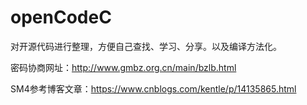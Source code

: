 # openCodeC

对开源代码进行整理，方便自己查找、学习、分享。以及编译方法化。


密码协商网址：http://www.gmbz.org.cn/main/bzlb.html

SM4参考博客文章：https://www.cnblogs.com/kentle/p/14135865.html


